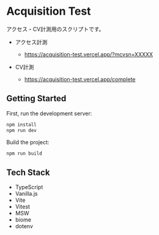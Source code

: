 # Acquisition Test
アクセス・CV計測用のスクリプトです。

- アクセス計測
  - https://acquisition-test.vercel.app/?mcvsn=XXXXX

- CV計測
  - https://acquisition-test.vercel.app/complete

## Getting Started

First, run the development server:

```bash
npm install
npm run dev
```

Build the project:

```bash
npm run build
```

## Tech Stack
- TypeScript
- Vanilla.js
- Vite
- Vitest
- MSW
- biome
- dotenv
